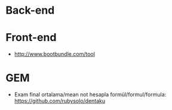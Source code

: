 # Back-end
# Front-end

- http://www.bootbundle.com/tool

# GEM

- Exam final ortalama/mean not hesapla formül/formul/formula: https://github.com/rubysolo/dentaku

